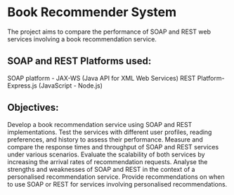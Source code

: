 # Book Recommender System
The project aims to compare the performance of SOAP and REST web services involving a book recommendation service.

## SOAP and REST Platforms used:
SOAP platform - JAX-WS (Java API for XML Web Services)
REST Platform- Express.js (JavaScript - Node.js)


## Objectives:
Develop a book recommendation service using SOAP and REST implementations.
Test the services with different user profiles, reading preferences, and history to assess their performance.
Measure and compare the response times and throughput of SOAP and REST services under various scenarios.
Evaluate the scalability of both services by increasing the arrival rates of recommendation requests.
Analyse the strengths and weaknesses of SOAP and REST in the context of a personalised recommendation service.
Provide recommendations on when to use SOAP or REST for services involving personalised recommendations.

